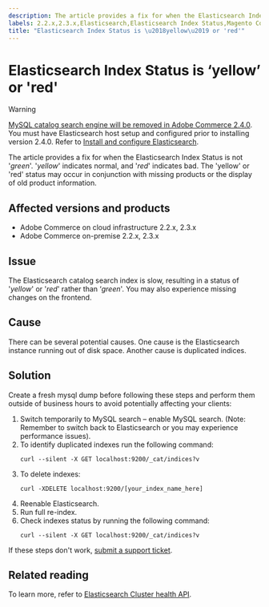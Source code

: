 ```yaml
---
description: The article provides a fix for when the Elasticsearch Index Status is not '*green*'. '*yellow*' indicates normal, and '*red*' indicates bad. The 'yellow' or 'red' status may occur in conjunction with missing products or the display of old product information.
labels: 2.2.x,2.3.x,Elasticsearch,Elasticsearch Index Status,Magento Commerce,Magento Commerce Cloud,how to,red,yellow,troubleshooting,Adobe Commerce,cloud infrastructure,on-premises
title: "Elasticsearch Index Status is \u2018yellow\u2019 or 'red'"
---
```


# Elasticsearch Index Status is ‘yellow’ or 'red'

>[!WARNING]
>
> [MySQL catalog search engine will be removed in Adobe Commerce 2.4.0](https://support.magento.com/hc/en-us/articles/360043144271-MySQL-catalog-search-engine-will-be-removed-in-all-versions-of-Magento-2-4-0). You must have Elasticsearch host setup and configured prior to installing version 2.4.0. Refer to [Install and configure Elasticsearch](https://devdocs.magento.com/guides/v2.3/config-guide/elasticsearch/es-overview.html).

The article provides a fix for when the Elasticsearch Index Status is not '*green*'. '*yellow*' indicates normal, and '*red*' indicates bad. The 'yellow' or 'red' status may occur in conjunction with missing products or the display of old product information.

## Affected versions and products

* Adobe Commerce on cloud infrastructure 2.2.x, 2.3.x
* Adobe Commerce on-premise 2.2.x, 2.3.x

## Issue

The Elasticsearch catalog search index is slow, resulting in a status of '*yellow*' or '*red*' rather than ‘*green*'. You may also experience missing changes on the frontend.

## Cause

There can be several potential causes. One cause is the Elasticsearch instance running out of disk space. Another cause is duplicated indices.

## Solution

Create a fresh mysql dump before following these steps and perform them outside of business hours to avoid potentially affecting your clients:

1. Switch temporarily to MySQL search – enable MySQL search. (Note: Remember to switch back to Elasticsearch or you may experience performance issues).
1. To identify duplicated indexes run the following command:
    ```clike
    curl --silent -X GET localhost:9200/_cat/indices?v
    ```    
1. To delete indexes:
    ```clike
    curl -XDELETE localhost:9200/[your_index_name_here]
    ```    
1. Reenable Elasticsearch.
1. Run full re-index.
1. Check indexes status by running the following command:
    ```clike
    curl --silent -X GET localhost:9200/_cat/indices?v
    ```    

If these steps don't work, [submit a support ticket](https://support.magento.com/hc/en-us/articles/360019088251).

## Related reading

To learn more, refer to [Elasticsearch Cluster health API](https://www.elastic.co/guide/en/elasticsearch/reference/current/cluster-health.html).